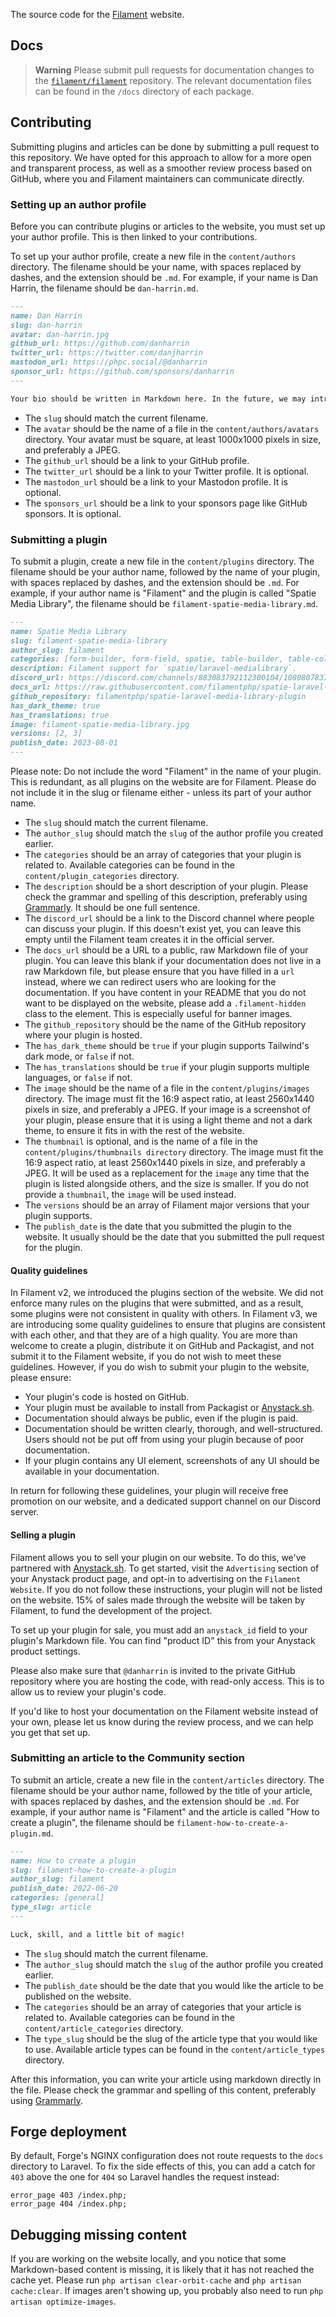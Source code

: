 The source code for the [Filament](https://filamentphp.com) website.

## Docs

> **Warning**
> Please submit pull requests for documentation changes to the [`filament/filament`](https://github.com/filamentphp/filament) repository. The relevant documentation files can be found in the `/docs` directory of each package.


## Contributing

Submitting plugins and articles can be done by submitting a pull request to this repository. We have opted for this approach to allow for a more open and transparent process, as well as a smoother review process based on GitHub, where you and Filament maintainers can communicate directly.

### Setting up an author profile

Before you can contribute plugins or articles to the website, you must set up your author profile. This is then linked to your contributions.

To set up your author profile, create a new file in the `content/authors` directory. The filename should be your name, with spaces replaced by dashes, and the extension should be `.md`. For example, if your name is Dan Harrin, the filename should be `dan-harrin.md`.

```md
---
name: Dan Harrin
slug: dan-harrin
avatar: dan-harrin.jpg
github_url: https://github.com/danharrin
twitter_url: https://twitter.com/danjharrin
mastodon_url: https://phpc.social/@danharrin
sponsor_url: https://github.com/sponsors/danharrin
---

Your bio should be written in Markdown here. In the future, we may introduce an Author page where people can see your contributions, so feel free to write a little about yourself. Please check the grammar and spelling of this description, preferably using [Grammarly](https://www.grammarly.com). It should be in full sentences.
```

- The `slug` should match the current filename.
- The `avatar` should be the name of a file in the `content/authors/avatars` directory. Your avatar must be square, at least 1000x1000 pixels in size, and preferably a JPEG.
- The `github_url` should be a link to your GitHub profile.
- The `twitter_url` should be a link to your Twitter profile. It is optional.
- The `mastodon_url` should be a link to your Mastodon profile. It is optional.
- The `sponsors_url` should be a link to your sponsors page like GitHub sponsors. It is optional.

### Submitting a plugin

To submit a plugin, create a new file in the `content/plugins` directory. The filename should be your author name, followed by the name of your plugin, with spaces replaced by dashes, and the extension should be `.md`. For example, if your author name is "Filament" and the plugin is called "Spatie Media Library", the filename should be `filament-spatie-media-library.md`.

```md
---
name: Spatie Media Library
slug: filament-spatie-media-library
author_slug: filament
categories: [form-builder, form-field, spatie, table-builder, table-column]
description: Filament support for `spatie/laravel-medialibrary`.
discord_url: https://discord.com/channels/883083792112300104/1080807837833384017
docs_url: https://raw.githubusercontent.com/filamentphp/spatie-laravel-media-library-plugin/3.x/README.md
github_repository: filamentphp/spatie-laravel-media-library-plugin
has_dark_theme: true
has_translations: true
image: filament-spatie-media-library.jpg
versions: [2, 3]
publish_date: 2023-08-01
---
```

Please note: Do not include the word "Filament" in the name of your plugin. This is redundant, as all plugins on the website are for Filament. Please do not include it in the slug or filename either - unless its part of your author name.

- The `slug` should match the current filename.
- The `author_slug` should match the `slug` of the author profile you created earlier.
- The `categories` should be an array of categories that your plugin is related to. Available categories can be found in the `content/plugin_categories` directory.
- The `description` should be a short description of your plugin. Please check the grammar and spelling of this description, preferably using [Grammarly](https://www.grammarly.com). It should be one full sentence.
- The `discord_url` should be a link to the Discord channel where people can discuss your plugin. If this doesn't exist yet, you can leave this empty until the Filament team creates it in the official server.
- The `docs_url` should be a URL to a public, raw Markdown file of your plugin. You can leave this blank if your documentation does not live in a raw Markdown file, but please ensure that you have filled in a `url` instead, where we can redirect users who are looking for the documentation. If you have content in your README that you do not want to be displayed on the website, please add a `.filament-hidden` class to the element. This is especially useful for banner images.
- The `github_repository` should be the name of the GitHub repository where your plugin is hosted.
- The `has_dark_theme` should be `true` if your plugin supports Tailwind's dark mode, or `false` if not.
- The `has_translations` should be `true` if your plugin supports multiple languages, or `false` if not.
- The `image` should be the name of a file in the `content/plugins/images` directory. The image must fit the 16:9 aspect ratio, at least 2560x1440 pixels in size, and preferably a JPEG. If your image is a screenshot of your plugin, please ensure that it is using a light theme and not a dark theme, to ensure it fits in with the rest of the website.
- The `thumbnail` is optional, and is the name of a file in the `content/plugins/thumbnails directory` directory. The image must fit the 16:9 aspect ratio, at least 2560x1440 pixels in size, and preferably a JPEG. It will be used as a replacement for the `image` any time that the plugin is listed alongside others, and the size is smaller. If you do not provide a `thumbnail`, the `image` will be used instead.
- The `versions` should be an array of Filament major versions that your plugin supports.
- The `publish_date` is the date that you submitted the plugin to the website. It usually should be the date that you submitted the pull request for the plugin.

#### Quality guidelines

In Filament v2, we introduced the plugins section of the website. We did not enforce many rules on the plugins that were submitted, and as a result, some plugins were not consistent in quality with others. In Filament v3, we are introducing some quality guidelines to ensure that plugins are consistent with each other, and that they are of a high quality. You are more than welcome to create a plugin, distribute it on GitHub and Packagist, and not submit it to the Filament website, if you do not wish to meet these guidelines. However, if you do wish to submit your plugin to the website, please ensure:

- Your plugin's code is hosted on GitHub.
- Your plugin must be available to install from Packagist or [Anystack.sh](https://anystack.sh).
- Documentation should always be public, even if the plugin is paid.
- Documentation should be written clearly, thorough, and well-structured. Users should not be put off from using your plugin because of poor documentation.
- If your plugin contains any UI element, screenshots of any UI should be available in your documentation.

In return for following these guidelines, your plugin will receive free promotion on our website, and a dedicated support channel on our Discord server.

#### Selling a plugin

Filament allows you to sell your plugin on our website. To do this, we've partnered with [Anystack.sh](https://anystack.sh). To get started, visit the `Advertising` section of your Anystack product page, and opt-in to advertising on the `Filament Website`. If you do not follow these instructions, your plugin will not be listed on the website. 15% of sales made through the website will be taken by Filament, to fund the development of the project.

To set up your plugin for sale, you must add an `anystack_id` field to your plugin's Markdown file. You can find "product ID" this from your Anystack product settings.

Please also make sure that `@danharrin` is invited to the private GitHub repository where you are hosting the code, with read-only access. This is to allow us to review your plugin's code.

If you'd like to host your documentation on the Filament website instead of your own, please let us know during the review process, and we can help you get that set up.

### Submitting an article to the Community section

To submit an article, create a new file in the `content/articles` directory. The filename should be your author name, followed by the title of your article, with spaces replaced by dashes, and the extension should be `.md`. For example, if your author name is "Filament" and the article is called "How to create a plugin", the filename should be `filament-how-to-create-a-plugin.md`.

```md
---
name: How to create a plugin
slug: filament-how-to-create-a-plugin
author_slug: filament
publish_date: 2022-06-20
categories: [general]
type_slug: article
---

Luck, skill, and a little bit of magic!
```

- The `slug` should match the current filename.
- The `author_slug` should match the `slug` of the author profile you created earlier.
- The `publish_date` should be the date that you would like the article to be published on the website.
- The `categories` should be an array of categories that your article is related to. Available categories can be found in the `content/article_categories` directory.
- The `type_slug` should be the slug of the article type that you would like to use. Available article types can be found in the `content/article_types` directory.

After this information, you can write your article using markdown directly in the file. Please check the grammar and spelling of this content, preferably using [Grammarly](https://www.grammarly.com).

## Forge deployment

By default, Forge's NGINX configuration does not route requests to the `docs` directory to Laravel. To fix the side effects of this, you can add a catch for `403` above the one for `404` so Laravel handles the request instead:

```nginx
error_page 403 /index.php;
error_page 404 /index.php;
```

## Debugging missing content

If you are working on the website locally, and you notice that some Markdown-based content is missing, it is likely that it has not reached the cache yet. Please run `php artisan clear-orbit-cache` and `php artisan cache:clear`. If images aren't showing up, you probably also need to run `php artisan optimize-images`.
